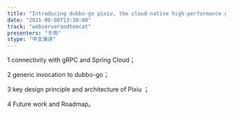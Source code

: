 ```yaml
---
title: "Introducing dubbo-go pixiu, the cloud-native high-performance gateway"
date: "2021-08-08T13:30:00" 
track: "webserverandtomcat"
presenters: "于雨"
stype: "中文演讲"
---
```

 1 connectivity with gRPC and Spring Cloud；

 2 generic invocation to dubbo-go；

 3 key design principle and architecture of Pixiu ；

 4 Future work and Roadmap。